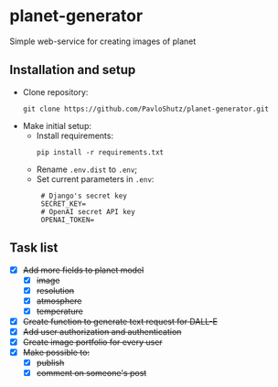 # planet-generator
Simple web-service for creating images of planet


## Installation and setup

- Clone repository:
    ```commandline
    git clone https://github.com/PavloShutz/planet-generator.git
    ```
- Make initial setup:
  * Install requirements:
    ```commandline
    pip install -r requirements.txt
    ```
  * Rename `.env.dist` to `.env`;
  * Set current parameters in `.env`:
     ```dotenv
      # Django's secret key
      SECRET_KEY=
      # OpenAI secret API key
      OPENAI_TOKEN=
      ```

## Task list
- [x] ~~Add more fields to planet model~~
  - [x] ~~image~~
  - [x] ~~resolution~~
  - [x] ~~atmosphere~~
  - [x] ~~temperature~~
- [x] ~~Create function to generate text request for DALL-E~~
- [x] ~~Add user authorization and authentication~~
- [x] ~~Create image portfolio for every user~~
- [x] ~~Make possible to:~~ 
  - [x] ~~publish~~
  - [x] ~~comment on someone's post~~